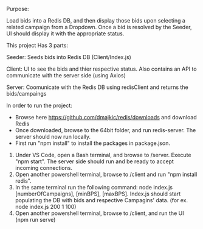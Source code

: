 Purpose:

Load bids into a Redis DB, and then display those bids upon selecting a related campaign from a Dropdown. Once a bid is resolved by the Seeder, UI should display it with the appropriate status.

This project Has 3 parts:

Seeder: Seeds bids into Redis DB (Client/Index.js)

Client: UI to see the bids and thier respective status. Also contains an API to communicate with the server side (using Axios)

Server: Coomunicate with the Redis DB using redisClient and returns the bids/campaings


In order to run the project:
- Browse here https://github.com/dmajkic/redis/downloads and download Redis
- Once downloaded, browse to the 64bit folder, and run redis-server. The server should now run locally.
- First run "npm install" to install the packages in package.json.

1) Under VS Code, open a Bash terminal, and browse to /server. Execute "npm start". The server side should run and be ready to accept incoming connections.
2) Open another powershell terminal, browse to /client and run "npm install redis".
3) In the same terminal run the following command: node index.js [numberOfCampaigns], [minBPS], [maxBPS]. Index.js should start populating the DB with bids and respective Campagins' data. (for ex. node index.js 200 1 100)
4) Open another powershell terminal, browse to /client, and run the UI (npm run serve)

